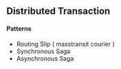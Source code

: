 ﻿## Distributed Transaction
 
 #### Patterns
 - Routing Slip ( masstransit courier )
 - Synchronous Saga
 - Asynchronous Saga
 
 
